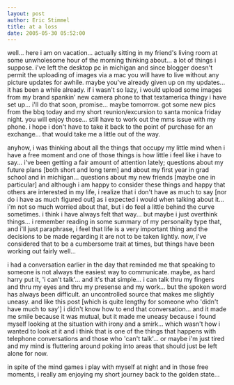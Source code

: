 ```yaml
---
layout: post
author: Eric Stimmel
title: at a loss
date: 2005-05-30 05:52:00
--- 
```



well... here i am on vacation... actually sitting in my friend's living room at some unwholesome hour of the morning thinking about... a lot of things i suppose. i've left the desktop pc in michigan and since blogger doesn't permit the uploading of images via a mac you will have to live without any picture updates for awhile. maybe you've already given up on my updates... it has been a while already. if i wasn't so lazy, i would upload some images from my brand spankin' new camera phone to that textamerica thingy i have set up... i'll do that soon, promise... maybe tomorrow. got some new pics from the bbq today and my short reunion/excursion to santa monica friday night. you will enjoy those... still have to work out the mms issue with my phone. i hope i don't have to take it back to the point of purchase for an exchange... that would take me a little out of the way.

anyhow, i was thinking about all the things that occupy my little mind when i have a free moment and one of those things is how little i feel like i have to say... i've been getting a fair amount of attention lately; questions about my future plans [both short and long term] and about my first year in grad school and in michigan... questions about my new friends [maybe one in particular] and although i am happy to consider these things and happy that others are interested in my life, i realize that i don't have as much to say [nor do i have as much figured out] as i expected i would when talking about it... i'm not so much worried about that, but i do feel a little behind the curve sometimes. i think i have always felt that way... but maybe i just overthink things... i remember reading in some summary of my personality type that, and i'll just paraphrase, i feel that life is a very important thing and the decisions to be made regarding it are not to be taken lightly. now, i've considered that to be a cumbersome trait at times, but things have been working out fairly well...

i had a conversation earlier in the day that reminded me that speaking to someone is not always the easiest way to communicate. maybe, as hard harry put it, 'i can't talk'... and it's that simple... i can talk thru my fingers and thru my eyes and thru my presense and my work... but the spoken word has always been difficult. an uncontrolled source that makes me slightly uneasy. and like this post [which is quite lengthy for someone who 'didn't have much to say'] i didn't know how to end that conversation... and it made me smile because it was mutual, but it made me uneasy because i found myself looking at the situation with irony and a smirk... which wasn't how i wanted to look at it and i think that is one of the things that happens with telephone conversations and those who 'can't talk'... or maybe i'm just tired and my mind is fluttering around poking into areas that should just be left alone for now.

in spite of the mind games i play with myself at night and in those free moments, i really am enjoying my short journey back to the golden state...


